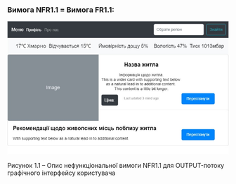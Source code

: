 ### Вимога NFR1.1 = Вимога FR1.1:

![](https://github.com/oleksandrblazhko/ai202-nezhivih/blob/ai202-nezhivih_with_laboratory_work_3/1-SoftwareRequirements/1.4-FuncNonFuncRequirements/1.4.4-NFRUserInterfaceOUTPUT/NFR1.jpg)

Рисунок 1.1 – Опис нефункціональної вимоги NFR1.1 для OUTPUT-потоку графічного інтерфейсу користувача
